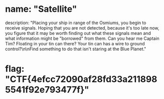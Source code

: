 # name: "Satellite"

description: "Placing your ship in range of the Osmiums, you begin to receive signals. Hoping that you are not detected, because it's too late now, you figure that it may be worth finding out what these signals mean and what information might be \"borrowed\" from them. Can you hear me Captain Tim? Floating in your tin can there? Your tin can has a wire to ground control?\n\nFind something to do that isn't staring at the Blue Planet."

# flag: "CTF{4efcc72090af28fd33a2118985541f92e793477f}"
